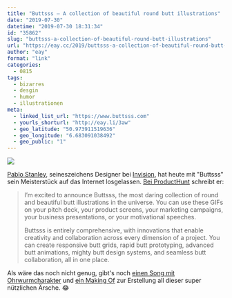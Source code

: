 ```yaml
---
title: "Buttsss – A collection of beautiful round butt illustrations"
date: "2019-07-30"
datetime: "2019-07-30 18:31:34"
id: "35862"
slug: "buttsss-a-collection-of-beautiful-round-butt-illustrations"
url: "https://eay.cc/2019/buttsss-a-collection-of-beautiful-round-butt-illustrations/"
author: "eay"
format: "link"
categories:
  - 0815
tags:
  - bizarres
  - desgin
  - humor
  - illustrationen
meta:
  - linked_list_url: "https://www.buttsss.com"
  - yourls_shorturl: "http://eay.li/3aw"
  - geo_latitude: "50.973911519636"
  - geo_longitude: "6.683091038492"
  - geo_public: "1"
---
```


![](https://eay.cc/uploads/2019/buttsss.gif)

[Pablo Stanley](https://twitter.com/pablostanley), seineszeichens Designer bei [Invision](https://www.invisionapp.com/), hat heute mit "Buttsss" sein Meisterstück auf das Internet losgelassen. [Bei ProductHunt](https://www.producthunt.com/posts/buttsss#comment-845135) schreibt er:

> I’m excited to announce Buttsss, the most daring collection of round and beautiful butt illustrations in the universe. You can use these GIFs on your pitch deck, your product screens, your marketing campaigns, your business presentations, or your motivational speeches.
> 
> Buttsss is entirely comprehensive, with innovations that enable creativity and collaboration across every dimension of a project. You can create responsive butt grids, rapid butt prototyping, advanced butt animations, mighty butt design systems, and seamless butt collaboration, all in one place.

Als wäre das noch nicht genug, gibt's noch [einen Song mit Ohrwurmcharakter](https://www.youtube.com/watch?v=jrZD6ECwcqo) und [ein Making Of](https://medium.com/@pablostanley/buttsss-case-study-a8d35f604c1b) zur Erstellung all dieser super nützlichen Ärsche. 😂
